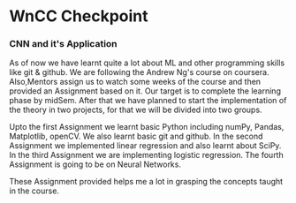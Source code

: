 # WnCC Checkpoint 
### CNN and it's Application 

As of now we have learnt quite a lot about ML and other programming skills like git & github. We are following the Andrew Ng's course on coursera. 
Also,Mentors assign us to watch some weeks of the course and then provided an Assignment based on it. Our target is to complete the learning phase by midSem.
After that we have planned to start the implementation of the theory in two projects, for that we will be divided into two groups.

Upto the first Assignment we learnt basic Python including numPy, Pandas, Matplotlib, openCV. We also learnt basic git and github.
In the second Assignment we implemented linear regression and also learnt about SciPy.
In the third Assignment we are implementing logistic regression.
The fourth Assignment is going to be on Neural Networks.

These Assignment provided helps me a lot in grasping the concepts taught in the course.
